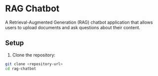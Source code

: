 # RAG Chatbot

A Retrieval-Augmented Generation (RAG) chatbot application that allows users to upload documents and ask questions about their content.

## Setup

1. Clone the repository:
```bash
git clone <repository-url>
cd rag-chatbot